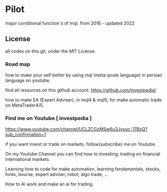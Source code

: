 # Pilot
major conditional function`s of mql. 
from 2016 - updated 2022


## License
all codes on this git, under the MIT License.


### Road map
how to make your self better by using mql (meta qoute language) in persian language on youtube.

find all ressurces on this github account: https://github.com/investpedia/

how to make EA (Expert Adviser), in mql4 & mql5; for make automatic trade on MetaTrader4/5.


### Find me on Youtube [ investpedia ]
https://www.youtube.com/channel/UCLZCGzMSw6u3Jvxuc-17BsQ?sub_confirmation=1

if you want invest or trade on markets, follow(subscribe) me on Youtube.

On my Youtube Channel you can find how to investing, trading on financial international markets.

Learning how to code for make automation, learning fandamentals, stocks, forex, bourse, expert adviser, robot, algo trade, ...

How to Ai work and make an ai for trading. 

## 
